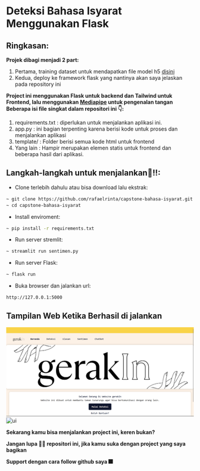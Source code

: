 # Deteksi Bahasa Isyarat Menggunakan Flask

## Ringkasan:
**Projek dibagi menjadi 2 part:**
1. Pertama, training dataset untuk mendapatkan file model h5 [disini](https://github.com/Harly-1506/American-Sign-languages-datasets-Classification)
2. Kedua, deploy ke framework flask yang nantinya akan saya jelaskan pada repository ini

**Project ini menggunakan Flask untuk backend dan Tailwind untuk Frontend, lalu menggunakan [Mediapipe](https://google.github.io/mediapipe/) untuk pengenalan tangan**
**Beberapa isi file singkat dalam repositori ini 👇:**
1. requirements.txt : diperlukan untuk menjalankan aplikasi ini.
2. app.py : ini bagian terpenting karena berisi kode untuk proses dan menjalankan aplikasi
3. template/ : Folder berisi semua kode html untuk frontend
4. Yang lain : Hampir merupakan elemen statis untuk frontend dan beberapa hasil dari aplikasi.


## Langkah-langkah untuk menjalankan🏃!!:
* Clone terlebih dahulu atau bisa download lalu ekstrak:
```bash
~ git clone https://github.com/rafaelrinta/capstone-bahasa-isyarat.git
~ cd capstone-bahasa-isyarat
```
* Install enviroment:
```bash
~ pip install -r requirements.txt
```
* Run server stremlit:
```bash
~ streamlit run sentimen.py
```
* Run server Flask:
```bash
~ flask run
```
* Buka browser dan jalankan url:
```bash
http://127.0.0.1:5000
```

## Tampilan Web Ketika Berhasil di jalankan
![ui](images/beranda.png)
![ui](images/deteksi.png)


**Sekarang kamu bisa menjalankan project ini, keren bukan?**

**Jangan lupa 🌟🌟 repositori ini, jika kamu suka dengan project yang saya bagikan**

**Support dengan cara follow github saya 🎆**
